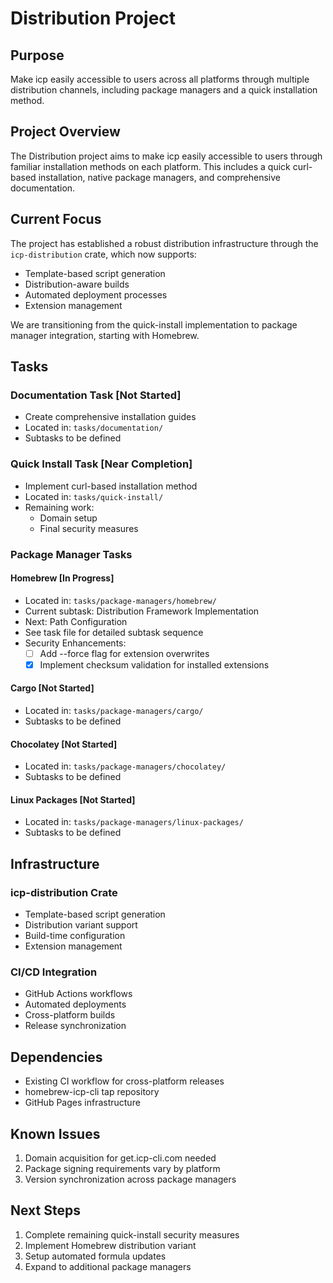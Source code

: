 # Distribution Project

## Purpose

Make icp easily accessible to users across all platforms through multiple distribution channels, including package managers and a quick installation method.

## Project Overview

The Distribution project aims to make icp easily accessible to users through familiar installation methods on each platform. This includes a quick curl-based installation, native package managers, and comprehensive documentation.

## Current Focus

The project has established a robust distribution infrastructure through the `icp-distribution` crate, which now supports:

- Template-based script generation
- Distribution-aware builds
- Automated deployment processes
- Extension management

We are transitioning from the quick-install implementation to package manager integration, starting with Homebrew.

## Tasks

### Documentation Task [Not Started]

- Create comprehensive installation guides
- Located in: `tasks/documentation/`
- Subtasks to be defined

### Quick Install Task [Near Completion]

- Implement curl-based installation method
- Located in: `tasks/quick-install/`
- Remaining work:
  - Domain setup
  - Final security measures

### Package Manager Tasks

#### Homebrew [In Progress]

- Located in: `tasks/package-managers/homebrew/`
- Current subtask: Distribution Framework Implementation
- Next: Path Configuration
- See task file for detailed subtask sequence
- Security Enhancements:
  - [ ] Add --force flag for extension overwrites
  - [x] Implement checksum validation for installed extensions

#### Cargo [Not Started]

- Located in: `tasks/package-managers/cargo/`
- Subtasks to be defined

#### Chocolatey [Not Started]

- Located in: `tasks/package-managers/chocolatey/`
- Subtasks to be defined

#### Linux Packages [Not Started]

- Located in: `tasks/package-managers/linux-packages/`
- Subtasks to be defined

## Infrastructure

### icp-distribution Crate

- Template-based script generation
- Distribution variant support
- Build-time configuration
- Extension management

### CI/CD Integration

- GitHub Actions workflows
- Automated deployments
- Cross-platform builds
- Release synchronization

## Dependencies

- Existing CI workflow for cross-platform releases
- homebrew-icp-cli tap repository
- GitHub Pages infrastructure

## Known Issues

1. Domain acquisition for get.icp-cli.com needed
2. Package signing requirements vary by platform
3. Version synchronization across package managers

## Next Steps

1. Complete remaining quick-install security measures
2. Implement Homebrew distribution variant
3. Setup automated formula updates
4. Expand to additional package managers
